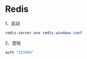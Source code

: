# Redis

1、启动

```powershell
redis-server.exe redis.windows.conf 
```

2、登陆

```powershell
auth "123456"
```